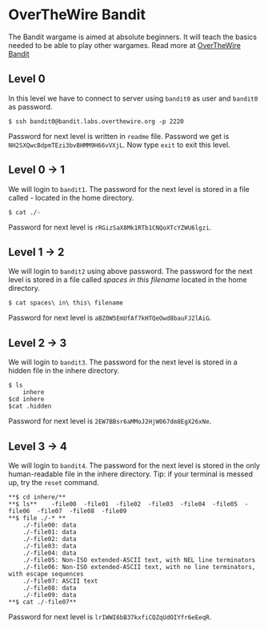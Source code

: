# OverTheWire Bandit

The Bandit wargame is aimed at absolute beginners. It will teach the basics needed to be able to play other wargames. Read more at [OverTheWire Bandit](https://overthewire.org/wargames/bandit/)

## Level 0
In this level we have to connect to server using `bandit0` as user and `bandit0` as password.
```
$ ssh bandit0@bandit.labs.overthewire.org -p 2220
```

Password for next level is written in `readme` file. Password we get is `NH2SXQwcBdpmTEzi3bvBHMM9H66vVXjL`. Now type `exit` to exit this level.

## Level 0 -> 1

We will login to `bandit1`. The password for the next level is stored in a file called *-* located in the home directory.
```
$ cat ./-
```
Password for next level is `rRGizSaX8Mk1RTb1CNQoXTcYZWU6lgzi`.

## Level 1 -> 2
We will login to `bandit2` using above password. The password for the next level is stored in a file called *spaces in this filename* located in the home directory.
```
$ cat spaces\ in\ this\ filename
```
Password for next level is `aBZ0W5EmUfAf7kHTQeOwd8bauFJ2lAiG`.

## Level 2 -> 3
We will login to `bandit3`. The password for the next level is stored in a hidden file in the inhere directory.
```
$ ls
    inhere
$cd inhere
$cat .hidden
```
Password for next level is `2EW7BBsr6aMMoJ2HjW067dm8EgX26xNe`.

## Level 3 -> 4
We will login to `bandit4`. The password for the next level is stored in the only human-readable file in the inhere directory. Tip: if your terminal is messed up, try the `reset` command.
```
**$ cd inhere/**
**$ ls**    -file00  -file01  -file02  -file03  -file04  -file05  -file06  -file07  -file08  -file09
**$ file ./-* **
    ./-file00: data
    ./-file01: data
    ./-file02: data
    ./-file03: data
    ./-file04: data
    ./-file05: Non-ISO extended-ASCII text, with NEL line terminators
    ./-file06: Non-ISO extended-ASCII text, with no line terminators, with escape sequences
    ./-file07: ASCII text
    ./-file08: data
    ./-file09: data
**$ cat ./-file07**
```
Password for next level is `lrIWWI6bB37kxfiCQZqUdOIYfr6eEeqR`.
